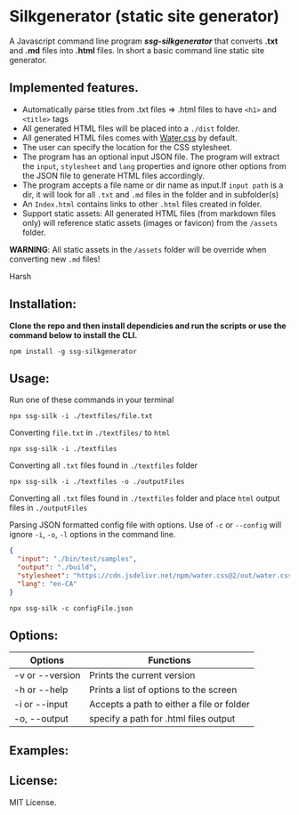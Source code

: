 # Silkgenerator (static site generator)

A Javascript command line program ***ssg-silkgenerator*** that converts **.txt** and **.md** files into **.html** files. In short a basic command line static site generator.

## Implemented features. 
- Automatically parse titles from .txt files => .html files to have `<h1>` and `<title>` tags
- All generated HTML files will be placed into a `./dist` folder.
- All generated HTML files comes with [Water.css](https://github.com/kognise/water.css) by default.
- The user can specify the location for the CSS stylesheet.
- The program has an optional input JSON file. The program will extract the `input`, `stylesheet` and `lang` properties and ignore other options from the JSON file to generate HTML files accordingly.
- The program accepts a file name or dir name as input.If `input path` is a dir, it will look for all `.txt` and `.md` files in the folder and in subfolder(s)
- An `Index.html` contains links to other `.html` files created in folder.
- Support static assets: All generated HTML files (from markdown files only) will reference static assets (images or favicon) from the `/assets` folder.

**WARNING**: All static assets in the `/assets` folder will be override when converting new `.md` files!

Harsh

## Installation:
**Clone the repo and then install dependicies and run the scripts or use the command below to install the CLI.**
```
npm install -g ssg-silkgenerator
```
## Usage:
Run one of these commands in your terminal

```
npx ssg-silk -i ./textfiles/file.txt
```

Converting `file.txt` in `./textfiles/` to `html`

```
npx ssg-silk -i ./textfiles
```

Converting all `.txt` files found in `./textfiles` folder

```
npx ssg-silk -i ./textfiles -o ./outputFiles
```

Converting all `.txt` files found in `./textfiles` folder and place `html` output files in `./outputFiles`

Parsing JSON formatted config file with options.
Use of `-c` or `--config` will ignore `-i`, `-o`, `-l` options in the command line.

```json
{
  "input": "./bin/test/samples",
  "output": "./build",
  "stylesheet": "https://cdn.jsdelivr.net/npm/water.css@2/out/water.css",
  "lang": "en-CA"
}
```

```
npx ssg-silk -c configFile.json
```


## Options:
| Options            | Functions                                          |
| ------------------ | -------------------------------------------------- |
| -v or --version    | Prints the current version                         |
| -h or --help       | Prints a list of options to the screen             |
| -i or --input      | Accepts a path to either a file or folder          |
| -o, --output       | specify a path for .html files output              |

## Examples:

## License:
MIT License.